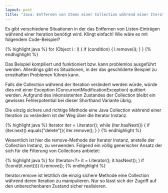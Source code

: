 ```yaml
---
layout: post
title: "Java: Entfernen von Items einer Collection während einer Iteration (best practice)"
---
```





Es gibt verschiedene Situationen in der das Entfernen von Listen-Einträgen während einer Iteration benötigt wird.
Klingt einfach! Wie wäre es mit folgendem Code-Beispiel?

{% highlight java %}
for (Object i : l) {
    if (condition) { 
         l.remove(i);
    }
}
{% endhighlight %}

Das Beispiel kompiliert und funktioniert bzw. kann problemlos ausgeführt werden.
Allerdings gibt es Situationen, in der das geschilderte Beispiel zu ernsthaften Problemen führen kann.

Falls die Collection während der Iteration verändert werden würde, würde dies mit einer Exception (ConcurrentModificationException) quittiert werden.
Aufgrund des inkonsistenten Zustandes der Collection bleibt ein gewisses Fehlerpotential bei dieser Shorthand Variante übrig.

Die einzig sichere und richtige Methode eine Java Collection während einer Iteration zu verändern ist der Weg über die Iterator Instanz.

{% highlight java %}
Iterator<String> iter = l.iterator();
while (iter.hasNext()) {
    if (iter.next().equals("delete")){
        iter.remove();
    }
}
{% endhighlight %}

Wesentlich ist hier die remove-Methode der Iterator Instanz, anstelle der Collection Instanz, zu verwenden.
Folgend ein völlig generischer Ansatz der sich für die Filterung von Collections anbietet:

{% highlight java %}
for (Iterator<?> it = l.iterator(); it.hasNext(); )
        if (!cond(it.next()))
            it.remove();
{% endhighlight %}

Iterator.remove ist letztlich die einzig sichere Methode eine Collection während deren Iteration zu manipulieren.
Nur so lässt sich der Zugriff auf den unberechenbaren Zustand sicher realisieren.